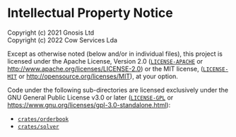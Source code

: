 # Intellectual Property Notice

Copyright (c) 2021 Gnosis Ltd  
Copyright (c) 2022 Cow Services Lda

Except as otherwise noted (below and/or in individual files), this project is licensed under
the Apache License, Version 2.0 ([`LICENSE-APACHE`](LICENSE-APACHE) or <http://www.apache.org/licenses/LICENSE-2.0>) or
the MIT license, ([`LICENSE-MIT`](LICENSE-MIT) or <http://opensource.org/licenses/MIT>), at your option.

Code under the following sub-directories are licensed exclusively under
the GNU General Public License v3.0 or later ([`LICENSE-GPL`](LICENSE-GPL) or <https://www.gnu.org/licenses/gpl-3.0-standalone.html>):
- [`crates/orderbook`](crates/orderbook)
- [`crates/solver`](crates/solver)
